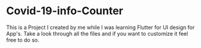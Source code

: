 # Covid-19-info-Counter
This is a Project I created by me while I was learning Flutter for UI design for App's.
Take a look through all the files and if you want to customize it feel free to do so.
